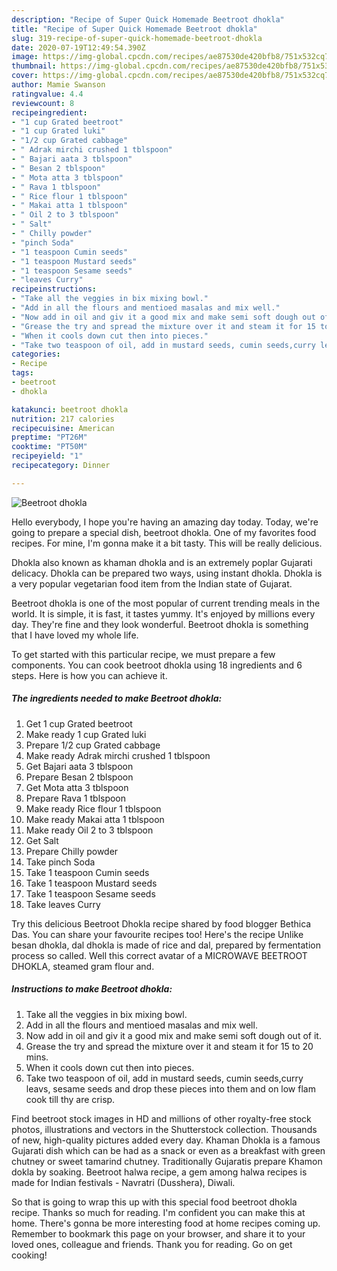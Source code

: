 ```yaml
---
description: "Recipe of Super Quick Homemade Beetroot dhokla"
title: "Recipe of Super Quick Homemade Beetroot dhokla"
slug: 319-recipe-of-super-quick-homemade-beetroot-dhokla
date: 2020-07-19T12:49:54.390Z
image: https://img-global.cpcdn.com/recipes/ae87530de420bfb8/751x532cq70/beetroot-dhokla-recipe-main-photo.jpg
thumbnail: https://img-global.cpcdn.com/recipes/ae87530de420bfb8/751x532cq70/beetroot-dhokla-recipe-main-photo.jpg
cover: https://img-global.cpcdn.com/recipes/ae87530de420bfb8/751x532cq70/beetroot-dhokla-recipe-main-photo.jpg
author: Mamie Swanson
ratingvalue: 4.4
reviewcount: 8
recipeingredient:
- "1 cup Grated beetroot"
- "1 cup Grated luki"
- "1/2 cup Grated cabbage"
- " Adrak mirchi crushed 1 tblspoon"
- " Bajari aata 3 tblspoon"
- " Besan 2 tblspoon"
- " Mota atta 3 tblspoon"
- " Rava 1 tblspoon"
- " Rice flour 1 tblspoon"
- " Makai atta 1 tblspoon"
- " Oil 2 to 3 tblspoon"
- " Salt"
- " Chilly powder"
- "pinch Soda"
- "1 teaspoon Cumin seeds"
- "1 teaspoon Mustard seeds"
- "1 teaspoon Sesame seeds"
- "leaves Curry"
recipeinstructions:
- "Take all the veggies in bix mixing bowl."
- "Add in all the flours and mentioed masalas and mix well."
- "Now add in oil and giv it a good mix and make semi soft dough out of it."
- "Grease the try and spread the mixture over it and steam it for 15 to 20 mins."
- "When it cools down cut then into pieces."
- "Take two teaspoon of oil, add in mustard seeds, cumin seeds,curry leavs, sesame seeds and drop these pieces into them and on low flam cook till thy are crisp."
categories:
- Recipe
tags:
- beetroot
- dhokla

katakunci: beetroot dhokla 
nutrition: 217 calories
recipecuisine: American
preptime: "PT26M"
cooktime: "PT50M"
recipeyield: "1"
recipecategory: Dinner

---
```



![Beetroot dhokla](https://img-global.cpcdn.com/recipes/ae87530de420bfb8/751x532cq70/beetroot-dhokla-recipe-main-photo.jpg)

Hello everybody, I hope you're having an amazing day today. Today, we're going to prepare a special dish, beetroot dhokla. One of my favorites food recipes. For mine, I'm gonna make it a bit tasty. This will be really delicious.

Dhokla also known as khaman dhokla and is an extremely poplar Gujarati delicacy. Dhokla can be prepared two ways, using instant dhokla. Dhokla is a very popular vegetarian food item from the Indian state of Gujarat.

Beetroot dhokla is one of the most popular of current trending meals in the world. It is simple, it is fast, it tastes yummy. It's enjoyed by millions every day. They're fine and they look wonderful. Beetroot dhokla is something that I have loved my whole life.


To get started with this particular recipe, we must prepare a few components. You can cook beetroot dhokla using 18 ingredients and 6 steps. Here is how you can achieve it.

<!--inarticleads1-->

##### The ingredients needed to make Beetroot dhokla:

1. Get 1 cup Grated beetroot
1. Make ready 1 cup Grated luki
1. Prepare 1/2 cup Grated cabbage
1. Make ready  Adrak mirchi crushed 1 tblspoon
1. Get  Bajari aata 3 tblspoon
1. Prepare  Besan 2 tblspoon
1. Get  Mota atta 3 tblspoon
1. Prepare  Rava 1 tblspoon
1. Make ready  Rice flour 1 tblspoon
1. Make ready  Makai atta 1 tblspoon
1. Make ready  Oil 2 to 3 tblspoon
1. Get  Salt
1. Prepare  Chilly powder
1. Take pinch Soda
1. Take 1 teaspoon Cumin seeds
1. Take 1 teaspoon Mustard seeds
1. Take 1 teaspoon Sesame seeds
1. Take leaves Curry


Try this delicious Beetroot Dhokla recipe shared by food blogger Bethica Das. You can share your favourite recipes too! Here&#39;s the recipe Unlike besan dhokla, dal dhokla is made of rice and dal, prepared by fermentation process so called. Well this correct avatar of a MICROWAVE BEETROOT DHOKLA, steamed gram flour and. 

<!--inarticleads2-->

##### Instructions to make Beetroot dhokla:

1. Take all the veggies in bix mixing bowl.
1. Add in all the flours and mentioed masalas and mix well.
1. Now add in oil and giv it a good mix and make semi soft dough out of it.
1. Grease the try and spread the mixture over it and steam it for 15 to 20 mins.
1. When it cools down cut then into pieces.
1. Take two teaspoon of oil, add in mustard seeds, cumin seeds,curry leavs, sesame seeds and drop these pieces into them and on low flam cook till thy are crisp.


Find beetroot stock images in HD and millions of other royalty-free stock photos, illustrations and vectors in the Shutterstock collection. Thousands of new, high-quality pictures added every day. Khaman Dhokla is a famous Gujarati dish which can be had as a snack or even as a breakfast with green chutney or sweet tamarind chutney. Traditionally Gujaratis prepare Khamon dokla by soaking. Beetroot halwa recipe, a gem among halwa recipes is made for Indian festivals - Navratri (Dusshera), Diwali. 

So that is going to wrap this up with this special food beetroot dhokla recipe. Thanks so much for reading. I'm confident you can make this at home. There's gonna be more interesting food at home recipes coming up. Remember to bookmark this page on your browser, and share it to your loved ones, colleague and friends. Thank you for reading. Go on get cooking!
